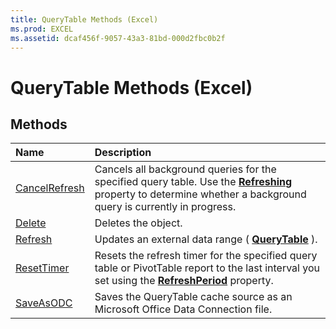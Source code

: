 ```yaml
---
title: QueryTable Methods (Excel)
ms.prod: EXCEL
ms.assetid: dcaf456f-9057-43a3-81bd-000d2fbc0b2f
---
```



# QueryTable Methods (Excel)

## Methods



|**Name**|**Description**|
|:-----|:-----|
|[CancelRefresh](querytable-cancelrefresh-method-excel.md)|Cancels all background queries for the specified query table. Use the  **[Refreshing](querytable-refreshing-property-excel.md)** property to determine whether a background query is currently in progress.|
|[Delete](querytable-delete-method-excel.md)|Deletes the object.|
|[Refresh](querytable-refresh-method-excel.md)|Updates an external data range ( **[QueryTable](querytable-object-excel.md)** ).|
|[ResetTimer](querytable-resettimer-method-excel.md)|Resets the refresh timer for the specified query table or PivotTable report to the last interval you set using the  **[RefreshPeriod](querytable-refreshperiod-property-excel.md)** property.|
|[SaveAsODC](querytable-saveasodc-method-excel.md)|Saves the QueryTable cache source as an Microsoft Office Data Connection file.|

